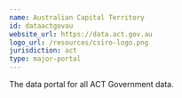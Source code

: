 ```yaml
---
name: Australian Capital Territory
id: dataactgovau
website_url: https://data.act.gov.au
logo_url: /resources/csiro-logo.png
jurisdiction: act
type: major-portal
---
```


The data portal for all ACT Government data.